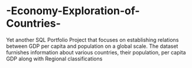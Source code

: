# -Economy-Exploration-of-Countries-
Yet another SQL Portfolio Project that focuses on establishing relations between GDP per capita and population on a global scale. The dataset furnishes information about various countries, their population, per capita GDP along with Regional classifications
